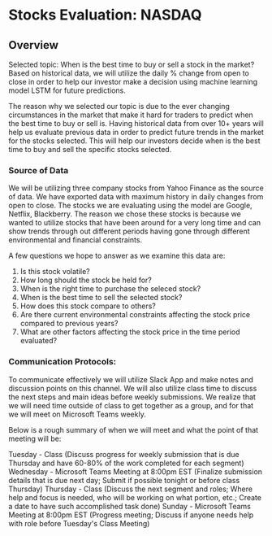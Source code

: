 # Stocks Evaluation: NASDAQ

## Overview 

Selected topic: When is the best time to buy or sell a stock in the market? Based on historical data, we will utilize the daily % change from open to close in order to help our investor make a decision using machine learning model LSTM for future predictions. 

The reason why we selected our topic is due to the ever changing circumstances in the market that make it hard for traders to predict when the best time to buy or sell is. Having historical data from over 10+ years will help us evaluate previous data in order to predict future trends in the market for the stocks selected. This will help our investors decide when is the best time to buy and sell the specific stocks selected. 

### Source of Data

We will be utilizing three company stocks from Yahoo Finance as the source of data. We have exported data with maximum history in daily changes from open to close. The stocks we are evaluating using the model are Google, Netflix, Blackberry. The reason we chose these stocks is because we wanted to utilize stocks that have been around for a very long time and can show trends through out different periods having gone through different environmental and financial constraints.  

A few questions we hope to answer as we examine this data are:

1) Is this stock volatile?
2) How long should the stock be held for?
3) When is the right time to purchase the seleced stock?
4) When is the best time to sell the selected stock?
5) How does this stock compare to others?
6) Are there current environmental constraints affecting the stock price compared to previous years?
7) What are other factors affecting the stock price in the time period evaluated?

### Communication Protocols: 

To communicate effectively we will utilize Slack App and make notes and discussion points on this channel. We will also utilize class time to discuss the next steps and main ideas before weekly submissions. We realize that we will need time outside of class to get together as a group, and for that we will meet on Microsoft Teams weekly. 

Below is a rough summary of when we will meet and what the point of that meeting will be:

Tuesday - Class (Discuss progress for weekly submission that is due Thursday and have 60-80% of the work completed for each segment)
Wednesday - Microsoft Teams Meeting at 8:00pm EST (Finalize submission details that is due next day; Submit if possible tonight or before class Thursday)
Thursday - Class (Discuss the next segment and roles; Where help and focus is needed, who will be working on what portion, etc.; Create a date to have such accomplished task done)
Sunday - Microsoft Teams Meeting at 8:00pm EST (Progress meeting; Discuss if anyone needs help with role before Tuesday's Class Meeting)

